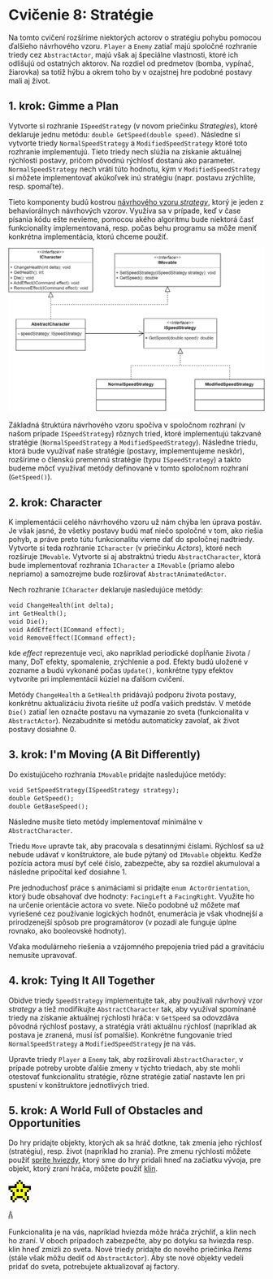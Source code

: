 # Cvičenie 8: Stratégie

Na tomto cvičení rozšírime niektorých actorov o stratégiu pohybu pomocou ďalšieho návrhového vzoru. `Player` a `Enemy` zatiaľ majú spoločné rozhranie triedy cez `AbstractActor`, majú však aj špeciálne vlastnosti, ktoré ich odlišujú od ostatných aktorov. Na rozdiel od predmetov (bomba, vypínač, žiarovka) sa totiž hýbu a okrem toho by v ozajstnej hre podobné postavy mali aj život.

## 1. krok: Gimme a Plan

Vytvorte si rozhranie `ISpeedStrategy` (v novom priečinku *Strategies*), ktoré deklaruje jednu metódu: `double GetSpeed(double speed)`. Následne si vytvorte triedy `NormalSpeedStrategy` a `ModifiedSpeedStrategy` ktoré toto rozhranie implementujú. Tieto triedy nech slúžia na získanie aktuálnej rýchlosti postavy, pričom pôvodnú rýchlosť dostanú ako parameter. `NormalSpeedStrategy` nech vráti túto hodnotu, kým v `ModifiedSpeedStrategy` si môžete implementovať akúkoľvek inú stratégiu (napr. postavu zrýchlite, resp. spomaľte).

Tieto komponenty budú kostrou [návrhového vzoru *strategy*](https://en.wikipedia.org/wiki/Strategy_pattern), ktorý je jeden z behaviorálnych návrhových vzorov. Využíva sa v prípade, keď v čase písania kódu ešte nevieme, pomocou akého algoritmu bude niektorá časť funkcionality implementovaná, resp. počas behu programu sa môže meniť konkrétna implementácia, ktorú chceme použiť.

![](lab08/strategy.jpg)

Základná štruktúra návrhového vzoru spočíva v spoločnom rozhraní (v našom prípade `ISpeedStrategy`) rôznych tried, ktoré implementujú takzvané stratégie (`NormalSpeedStrategy` a `ModifiedSpeedStrategy`). Následne triedu, ktorá bude využívať naše stratégie (postavy, implementujeme neskôr), rozšírime o členskú premennú stratégie (typu `ISpeedStrategy`) a takto budeme môcť využívať metódy definované v tomto spoločnom rozhraní (`GetSpeed()`).

## 2. krok: Character

K implementácii celého návrhového vzoru už nám chýba len úprava postáv. Je však jasné, že všetky postavy budú mať niečo spoločné v tom, ako riešia pohyb, a práve preto tútu funkcionalitu vieme dať do spoločnej nadtriedy. Vytvorte si teda rozhranie `ICharacter` (v priečinku *Actors*), ktoré nech rozširuje `IMovable`. Vytvorte si aj abstraktnú triedu `AbstractCharacter`, ktorá bude implementovať rozhrania `ICharacter` a `IMovable` (priamo alebo nepriamo) a samozrejme bude rozširovať `AbstractAnimatedActor`.

Nech rozhranie `ICharacter` deklaruje nasledujúce metódy:

```
void ChangeHealth(int delta);
int GetHealth();
void Die();
void AddEffect(ICommand effect);
void RemoveEffect(ICommand effect);
```

kde *effect* reprezentuje veci, ako napríklad periodické dopĺňanie života / many, DoT efekty, spomalenie, zrýchlenie a pod. Efekty budú uložené v zozname a budú vykonané počas `Update()`, konkrétne typy efektov vytvoríte pri implementácii kúziel na ďalšom cvičení.

Metódy `ChangeHealth` a `GetHealth` pridávajú podporu života postavy, konkrétnu aktualizáciu života riešite už podľa vašich predstáv. V metóde `Die()` zatiaľ len označte postavu na vymazanie zo sveta (funkcionalita v `AbstractActor`). Nezabudnite si metódu automaticky zavolať, ak život postavy dosiahne 0.

## 3. krok: I'm Moving (A Bit Differently)

Do existujúceho rozhrania `IMovable` pridajte nasledujúce metódy:

```
void SetSpeedStrategy(ISpeedStrategy strategy);
double GetSpeed();
double GetBaseSpeed();
```

Následne musíte tieto metódy implementovať minimálne v `AbstractCharacter`.

Triedu `Move` upravte tak, aby pracovala s desatinnými číslami. Rýchlosť sa už nebude udávať v konštruktore, ale bude pýtaný od `IMovable` objektu. Keďže pozícia actora musí byť celé číslo, zabezpečte, aby sa rozdiel akumuloval a následne pripočítal keď dosiahne 1.

Pre jednoduchosť práce s animáciami si pridajte `enum ActorOrientation`, ktorý bude obsahovať dve hodnoty: `FacingLeft` a `FacingRight`. Využite ho na určenie orientácie actora vo svete. Niečo podobné už môžete mať vyriešené cez používanie logických hodnôt, enumerácia je však vhodnejší a prirodzenejší spôsob pre programátorov (v pozadí ale funguje úplne rovnako, ako booleovské hodnoty).

Vďaka modulárneho riešenia a vzájomného prepojenia tried pád a gravitáciu nemusíte upravovať.

## 4. krok: Tying It All Together

Obidve triedy `SpeedStrategy` implementujte tak, aby používali návrhový vzor *strategy* a tiež modifikujte `AbstractCharacter` tak, aby využíval spomínané triedy na získanie aktuálnej rýchlosti hráča: v `GetSpeed` sa odovzdáva pôvodná rýchlosť postavy, a stratégia vráti aktuálnu rýchlosť (napríklad ak postava je zranená, musí ísť pomalšie). Konkrétne fungovanie tried `NormalSpeedStrategy` a `ModifiedSpeedStrategy` je na vás.

Upravte triedy `Player` a `Enemy` tak, aby rozširovali `AbstractCharacter`, v prípade potreby urobte ďalšie zmeny v týchto triedach, aby ste mohli otestovať funkcionalitu stratégie, rôzne stratégie zatiaľ nastavte len pri spustení v konštruktore jednotlivých tried.

## 5. krok: A World Full of Obstacles and Opportunities

Do hry pridajte objekty, ktorých ak sa hráč dotkne, tak zmenia jeho rýchlosť (stratégiu), resp. život (napríklad ho zrania). Pre zmenu rýchlosti môžete použiť [sprite hviezdy](lab08/star.png), ktorý sme do hry pridali hneď na začiatku vývoja, pre objekt, ktorý zraní hráča, môžete použiť [klin](lab08/spike.png).

![](lab08/star.png)

![](lab08/spike.png)

Funkcionalita je na vás, napríklad hviezda môže hráča zrýchliť, a klin nech ho zraní. V oboch prípadoch zabezpečte, aby po dotyku sa hviezda resp. klin hneď zmizli zo sveta. Nové triedy pridajte do nového priečinka *Items* (stále však môžu dediť od `AbstractActor`). Aby ste nové objekty vedeli pridať do sveta, potrebujete aktualizovať aj factory.
